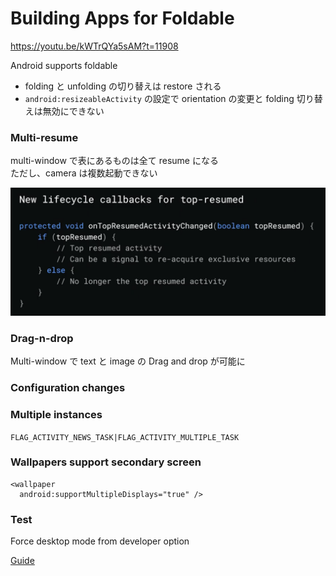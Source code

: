 # Building Apps for Foldable  
https://youtu.be/kWTrQYa5sAM?t=11908

Android supports foldable  

- folding と unfolding の切り替えは restore される   
- `android:resizeableActivity` の設定で orientation の変更と folding 切り替えは無効にできない  

### Multi-resume
multi-window で表にあるものは全て resume になる  
ただし、camera は複数起動できない  

<img src="img/1.png" />  

### Drag-n-drop  

Multi-window で text と image の Drag and drop が可能に  

### Configuration changes  

### Multiple instances  

`FLAG_ACTIVITY_NEWS_TASK|FLAG_ACTIVITY_MULTIPLE_TASK`

### Wallpapers support secondary screen  

```
<wallpaper  
  android:supportMultipleDisplays="true" />
```

### Test  
Force desktop mode from developer option  


[Guide](https://developer.android.com/preview/features/foldables)  
